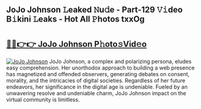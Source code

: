 ## JoJo Johnson 𝙻eaked 𝙽u𝚍e - Part-129 𝚅𝚒deo B𝚒kini 𝙻eaks - Hot All 𝙿hotos txxOg

# <h2><a href="http://ld1a0d8.urlbe.top/?page=JoJo+Johnson">🔗🔗👉👉 JoJo Johnson P𝚑oto𝚜Vid𝚎o</a></h2>

[![JoJo Johnson](https://i.imgur.com/eBuTRDB.gif)](http://ld1a0d8.urlbe.top/?page=JoJo+Johnson)
JoJo Johnson, a complex and polarizing persona, eludes easy comprehension. Her unorthodox approach to building a web presence has magnetized and offended observers, generating debates on consent, morality, and the intricacies of digital societies. Regardless of her future endeavors, her significance in the digital age is undeniable. Fueled by an unwavering resolve and undeniable charm, JoJo Johnson impact on the virtual community is limitless.
